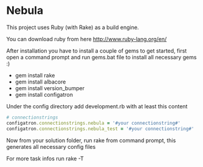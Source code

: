 Nebula
======

This project uses Ruby (with Rake) as a build engine.

You can download ruby from here http://www.ruby-lang.org/en/

After installation you have to install a couple of gems to get started, first open a command prompt and run
gems.bat file to install all necessary gems :)

- gem install rake
- gem install albacore
- gem install version_bumper
- gem install configatron

Under the config directory add development.rb with at least this content

```ruby
# connectionstrings
configatron.connectionstrings.nebula = '#your connectionstring#'
configatron.connectionstrings.nebula_test = '#your connectionstring#'
```

Now from your solution folder, run rake from command prompt, this generates all necessary config files

For more task infos run rake -T